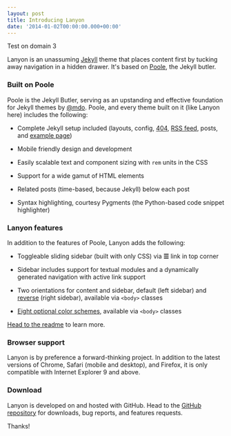 ```yaml
---
layout: post
title: Introducing Lanyon
date: '2014-01-02T00:00:00.000+00:00'
---
```

Test on domain 3

Lanyon is an unassuming [Jekyll](http://jekyllrb.com) theme that places content first by tucking away navigation in a hidden drawer. It's based on [Poole](http://getpoole.com), the Jekyll butler.

### Built on Poole

Poole is the Jekyll Butler, serving as an upstanding and effective foundation for Jekyll themes by [@mdo](https://twitter.com/mdo). Poole, and every theme built on it (like Lanyon here) includes the following:

* Complete Jekyll setup included (layouts, config, [404](/404), [RSS feed](/atom.xml), posts, and [example page](/about))

* Mobile friendly design and development

* Easily scalable text and component sizing with `rem` units in the CSS

* Support for a wide gamut of HTML elements

* Related posts (time-based, because Jekyll) below each post

* Syntax highlighting, courtesy Pygments (the Python-based code snippet highlighter)

### Lanyon features

In addition to the features of Poole, Lanyon adds the following:

* Toggleable sliding sidebar (built with only CSS) via **☰** link in top corner

* Sidebar includes support for textual modules and a dynamically generated navigation with active link support

* Two orientations for content and sidebar, default (left sidebar) and [reverse](https://github.com/poole/lanyon#reverse-layout) (right sidebar), available via `<body>` classes

* [Eight optional color schemes](https://github.com/poole/lanyon#themes), available via `<body>` classes

[Head to the readme](https://github.com/poole/lanyon#readme) to learn more.

### Browser support

Lanyon is by preference a forward-thinking project. In addition to the latest versions of Chrome, Safari (mobile and desktop), and Firefox, it is only compatible with Internet Explorer 9 and above.

### Download

Lanyon is developed on and hosted with GitHub. Head to the [GitHub repository](https://github.com/poole/lanyon) for downloads, bug reports, and features requests.

Thanks!